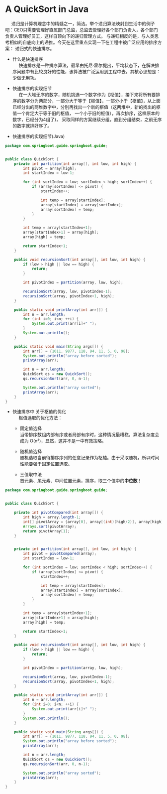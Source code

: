 # A QuickSort in Java

&nbsp;&nbsp;&nbsp;&nbsp; 递归是计算机理念中的精髓之一，简洁。举个递归算法映射到生活中的例子吧：CEO只需要管理好直属部门总监，总监去管理好各个部门负责人，各个部门负责人管理好员工，这样自顶向下的递归管理方式。 与递归相反的是，与人类思考相似的自底向上的递推。今天在这里重点实现一下在工程中被广泛应用的排序方案： 递归式的快速排序。

+ 什么是快速排序  
&nbsp;&nbsp;&nbsp;&nbsp; 快速排序是一种排序算法，最早由托尼·霍尔提出，平均状态下，在解决排序问题中有比较良好的性能，该算法被广泛运用到工程中去。其核心思想是：少做无用功。  

+ 快速排序的实现细节  
&nbsp;&nbsp;&nbsp;&nbsp; 在一大堆无序的数字，随机挑选一个数字作为【枢值】，接下来将所有要排序的数字分为两部分，一部分大于等于【枢值】，一部分小于【枢值】，从上面已经分出的两堆数字中，分别再找出一个新的枢值（这两堆中，新的找出的枢值一个肯定大于等于旧的枢值， 一个小于旧的枢值），再次排序，这样原本的数字，已经分为4组了)， 采取同样的方案继续分组，直到分组结束，之前无序的数字就排好序了。


+ 快速排序的实现细节(Java)  
```java
package com.springboot.guide.springboot.guide;


public class QuickSort {
    private int partition(int array[], int low, int high) {
        int pivot = array[high];
        int startIndex = low-1;

        for (int sortIndex = low; sortIndex < high; sortIndex++) {
            if (array[sortIndex] <= pivot) {
                startIndex++;

                int temp = array[startIndex];
                array[startIndex] = array[sortIndex];
                array[sortIndex] = temp;
            }
        }

        int temp = array[startIndex+1];
        array[startIndex+1] = array[high];
        array[high] = temp;

        return startIndex+1;
    }

    public void recursionSort(int array[], int low, int high) {
        if (low > high || low == high) {
            return;
        }

        int pivotIndex = partition(array, low, high);

        recursionSort(array, low, pivotIndex-1);
        recursionSort(array, pivotIndex+1, high);
    }

    public static void printArray(int arr[]) {
        int n = arr.length;
        for (int i=0; i<n; ++i) {
            System.out.print(arr[i]+" ");
        }
        System.out.println();
    }

    public static void main(String args[]) {
        int arr[] = {1011, 9877, 118, 94, 11, 5, 0, 98};
        System.out.println("array before sorted");
        printArray(arr);

        int n = arr.length;
        QuickSort qs = new QuickSort();
        qs.recursionSort(arr, 0, n-1);

        System.out.println("array sorted");
        printArray(arr);
    }
}

```  

+ 快速排序中 关于枢值的优化   
&nbsp;&nbsp;&nbsp;&nbsp; 枢值选取的优化方法：
    * 固定值选择  
    当带排序数组内部有序或者局部有序时，这种情况最糟糕，算法复杂度会成为 O(n²)，显然，这并不是一中有效策略。

    * 随机值选择  
    随机选取当前待排序序列的任意记录作为枢轴。由于采取随机，所以时间性能要强于固定位置选取。  

    * 三值取中法  
    首元素、尾元素、中间位置元素，排序，取三个值中的<b>中位数</b>！


```java
package com.springboot.guide.springboot.guide;


public class QuickSort {

    private int pivotCompared(int array[]) {
        int high = array.length-1;
        int[] pivotArray = {array[0], array[(int)(high/2)], array[high]};
        Arrays.sort(pivotArray);
        return pivotArray[1];
    }


    private int partition(int array[], int low, int high) {
        int pivot = pivotCompared(array);
        int startIndex = low-1;

        for (int sortIndex = low; sortIndex < high; sortIndex++) {
            if (array[sortIndex] <= pivot) {
                startIndex++;

                int temp = array[startIndex];
                array[startIndex] = array[sortIndex];
                array[sortIndex] = temp;
            }
        }

        int temp = array[startIndex+1];
        array[startIndex+1] = array[high];
        array[high] = temp;

        return startIndex+1;
    }

    public void recursionSort(int array[], int low, int high) {
        if (low > high || low == high) {
            return;
        }

        int pivotIndex = partition(array, low, high);

        recursionSort(array, low, pivotIndex-1);
        recursionSort(array, pivotIndex+1, high);
    }

    public static void printArray(int arr[]) {
        int n = arr.length;
        for (int i=0; i<n; ++i) {
            System.out.print(arr[i]+" ");
        }
        System.out.println();
    }

    public static void main(String args[]) {
        int arr[] = {1011, 9877, 118, 94, 11, 5, 0, 98};
        System.out.println("array before sorted");
        printArray(arr);

        int n = arr.length;
        QuickSort qs = new QuickSort();
        qs.recursionSort(arr, 0, n-1);

        System.out.println("array sorted");
        printArray(arr);
    }
}

```  
